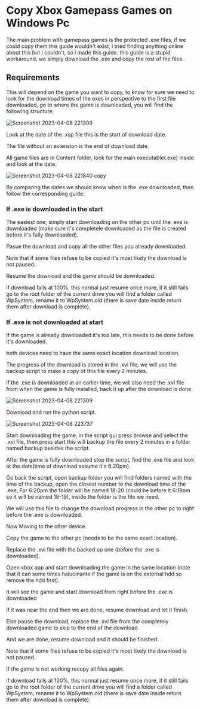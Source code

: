 # Copy Xbox Gamepass Games on Windows Pc
The main problem with gamepass games is the protected .exe files, if we could copy them this guide wouldn't exist, i tried finding anything online about this but i couldn't, so i made this guide.
this guide is a stupid workaround, we simply download the .exe and copy the rest of the files.

## Requirements
This will depend on the game you want to copy, to know for sure we need to look for the download times of the exes in perspective to the first file downloaded,
go to where the game is downloaded, you will find the following structure:

![Screenshot 2023-04-08 221309](https://user-images.githubusercontent.com/88838071/230740958-ba382d6e-9fd9-4408-a149-73f400054fed.png)

Look at the date of the .xsp file this is the start of download date.

The file without an extension is the end of download date.

All game files are in Content folder, look for the main executable(.exe) inside and look at the date.

![Screenshot 2023-04-08 221840 copy](https://user-images.githubusercontent.com/88838071/230741124-f2823530-e8de-4863-8fb7-4cd71692aa5f.png)

By comparing the dates we should know when is the .exe downloaded, then follow the corresponding guide:


### If .exe is downloaded in the start

The easiest one, simply start downloading on the other pc until the .exe is downloaded (make sure it's completele downloaded as the file is created before it's fully downloaded).

Pasue the download and copy all the other files you already downloaded.

Note that if some files refuse to be copied it's most likely the download is not paused.

Resume the download and the game should be downloaded.

if download fails at 100%, this normal just resume once more, if it still fails go to the root folder of the current drive you will find a folder called WpSystem, rename it to WpSystem.old (there is save date inside return them after download is complete).

### If .exe is not downloaded at start

If the game is already downloaded it's too late, this needs to be done before it's downloaded.

both devices need to have the same exact location download location.

The progress of the download is stored in the .xvi file, we will use the backup script to make a copy of this file every 2 minutes.

if the .exe is downloaded at an earlier time, we will also need the .xvi file from when the game is fully installed, back it up after the download is done.

![Screenshot 2023-04-08 221309](https://user-images.githubusercontent.com/88838071/230741880-8d41a4b8-cdda-49f6-9884-7ae69f5c815f.png)

Download and run the python script.

![Screenshot 2023-04-08 223737](https://user-images.githubusercontent.com/88838071/230741631-b7fb9c41-c912-4a29-9efd-a356b4060137.png)

Start downloading the game, in the script gui press browse and select the .xvi file, then press start this will backup the file every 2 minutes in a folder named backup besides the script.

After the game is fully downloaded stop the script, find the .exe file and look at the date(time of download assume it's 6:20pm).

Go back the script, open backup folder you will find folders named with the time of the backup, open the closest number to the download time of the .exe, For 6:20pm the folder will be named  18-20 (could be before it 6:19pm so it will be named 18-19), inside the folder is the file we need.

We will use this file to change the download progress in the other pc to right before the .exe is downloaded.

Now Moving to the other device.

Copy the game to the other pc (needs to be the same exact location).

Replace the .xvi file with the backed up one (before the .exe is downloaded).

Open xbox app and start downloading the game in the same location (note that it can some times halucinante if the game is on the external hdd so remove the hdd first).

It will see the game and start download from right before the .exe is downloaded

If it was near the end then we are done, resume download and let it finish.

Else pause the download, replace the .xvi file from the completely downloaded game to skip to the end of the download.

And we are done, resume download and it should be finished.

Note that if some files refuse to be copied it's most likely the download is not paused.

If the game is not working recopy all files again.

if download fails at 100%, this normal just resume once more, if it still fails go to the root folder of the current drive you will find a folder called WpSystem, rename it to WpSystem.old (there is save date inside return them after download is complete).
